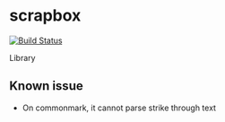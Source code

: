 # scrapbox

[![Build Status](https://travis-ci.org/HirotoShioi/toScrapbox.svg?branch=master)](https://travis-ci.org/HirotoShioi/toScrapbox)

Library

## Known issue
- On commonmark, it cannot parse strike through text